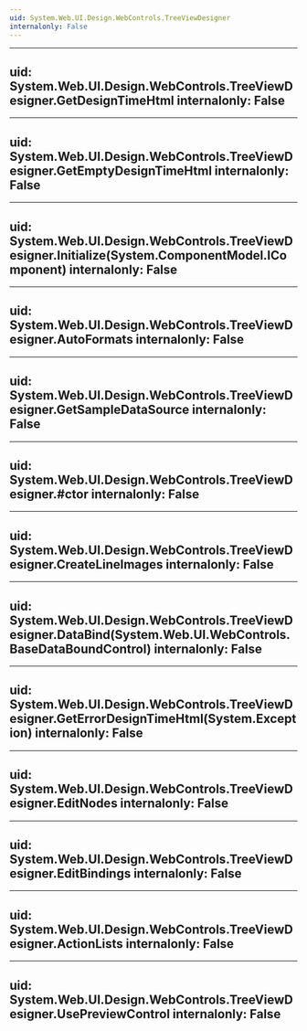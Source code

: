 ```yaml
---
uid: System.Web.UI.Design.WebControls.TreeViewDesigner
internalonly: False
---
```


---
uid: System.Web.UI.Design.WebControls.TreeViewDesigner.GetDesignTimeHtml
internalonly: False
---

---
uid: System.Web.UI.Design.WebControls.TreeViewDesigner.GetEmptyDesignTimeHtml
internalonly: False
---

---
uid: System.Web.UI.Design.WebControls.TreeViewDesigner.Initialize(System.ComponentModel.IComponent)
internalonly: False
---

---
uid: System.Web.UI.Design.WebControls.TreeViewDesigner.AutoFormats
internalonly: False
---

---
uid: System.Web.UI.Design.WebControls.TreeViewDesigner.GetSampleDataSource
internalonly: False
---

---
uid: System.Web.UI.Design.WebControls.TreeViewDesigner.#ctor
internalonly: False
---

---
uid: System.Web.UI.Design.WebControls.TreeViewDesigner.CreateLineImages
internalonly: False
---

---
uid: System.Web.UI.Design.WebControls.TreeViewDesigner.DataBind(System.Web.UI.WebControls.BaseDataBoundControl)
internalonly: False
---

---
uid: System.Web.UI.Design.WebControls.TreeViewDesigner.GetErrorDesignTimeHtml(System.Exception)
internalonly: False
---

---
uid: System.Web.UI.Design.WebControls.TreeViewDesigner.EditNodes
internalonly: False
---

---
uid: System.Web.UI.Design.WebControls.TreeViewDesigner.EditBindings
internalonly: False
---

---
uid: System.Web.UI.Design.WebControls.TreeViewDesigner.ActionLists
internalonly: False
---

---
uid: System.Web.UI.Design.WebControls.TreeViewDesigner.UsePreviewControl
internalonly: False
---
